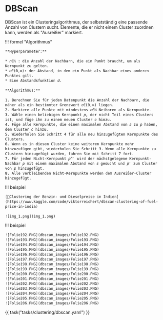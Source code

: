 # DBScan

DBScan ist ein Clusteringalgorithmus, der selbstständig eine passende Anzahl von Clustern sucht.
Elemente, die er nicht einem Cluster zuordnen kann, werden als "Ausreißer" markiert.

!!! formel "Algorithmus"

    **Hyperparameter:**

    * 𝑛∈ℕ : die Anzahl der Nachbarn, die ein Punkt braucht, um als Kernpunkt zu gelten.
    * 𝜀∈(0,∞): der Abstand, in dem ein Punkt als Nachbar eines anderen Punktes gilt.
    * Eine Abstandsfunktion 𝑑.

    **Algorithmus:**

    1. Berechnen Sie für jeden Datenpunkt die Anzahl der Nachbarn, die näher als ein bestimmter Grenzwert 𝜀∈(0,∞) liegen.
    2. Markiere alle Punkte mit mindestens 𝑛∈ℕ Neiboren als Kernpunkte.
    3. Wähle einen beliebigen Kernpunkt 𝑝, der nicht Teil eines Clusters ist, und füge ihn zu einem neuen Cluster 𝑐 hinzu.
    4. Füge alle Kernpunkte, die einen maximalen Abstand von 𝜀 zu 𝑝 haben, dem Cluster 𝑐 hinzu.
    5. Wiederholen Sie Schritt 4 für alle neu hinzugefügten Kernpunkte des Clusters.
    6. Wenn es in diesem Cluster keine weiteren Kernpunkte mehr hinzuzufügen gibt, wiederholen Sie Schritt 3. Wenn alle Kernpunkte zu Clustern hinzugefügt wurden, fahren Sie mit Schritt 7 fort.
    7. Für jeden Nicht-Kernpunkt 𝑝^′ wird der nächstgelegene Kernpunkt-Nachbar 𝑝 mit einem maximalen Abstand von 𝜀 gesucht und 𝑝′ zum Cluster von 𝑝 hinzugefügt.
    8. Alle verbleibenden Nicht-Kernpunkte werden dem Ausreißer-Cluster hinzugefügt.

!!! beispiel

    [📙Clustering der Benzin- und Dieselpreise in Indien](https://www.kaggle.com/code/viktorreichert/dbscan-clustering-of-fuel-price-in-india)

    ![img_1.png](img_1.png)

!!! beispiel
    
    ![Folie192.PNG](dbscan_images/Folie192.PNG)
    ![Folie193.PNG](dbscan_images/Folie193.PNG)
    ![Folie194.PNG](dbscan_images/Folie194.PNG)
    ![Folie195.PNG](dbscan_images/Folie195.PNG)
    ![Folie196.PNG](dbscan_images/Folie196.PNG)
    ![Folie197.PNG](dbscan_images/Folie197.PNG)
    ![Folie198.PNG](dbscan_images/Folie198.PNG)
    ![Folie199.PNG](dbscan_images/Folie199.PNG)
    ![Folie200.PNG](dbscan_images/Folie200.PNG)
    ![Folie201.PNG](dbscan_images/Folie201.PNG)
    ![Folie202.PNG](dbscan_images/Folie202.PNG)
    ![Folie203.PNG](dbscan_images/Folie203.PNG)
    ![Folie204.PNG](dbscan_images/Folie204.PNG)
    ![Folie205.PNG](dbscan_images/Folie205.PNG)
    ![Folie206.PNG](dbscan_images/Folie206.PNG)

{{ task("tasks/clustering/dbscan.yaml") }}

